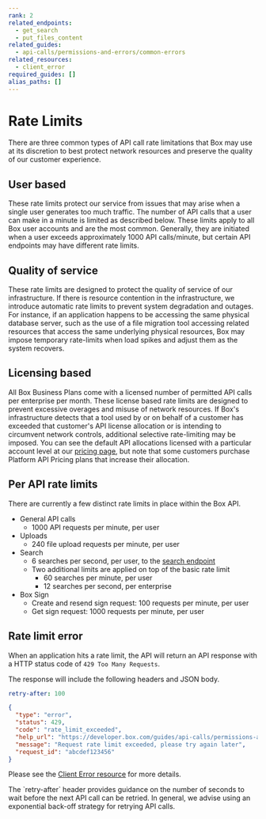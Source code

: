 ```yaml
---
rank: 2
related_endpoints:
  - get_search
  - put_files_content
related_guides:
  - api-calls/permissions-and-errors/common-errors
related_resources:
  - client_error
required_guides: []
alias_paths: []
---
```


# Rate Limits

There are three common types of API call rate limitations that Box may use at
its discretion to best protect network resources and preserve the quality of our
customer experience.

## User based

These rate limits protect our service from issues that may arise when a single
user generates too much traffic. The number of API calls that a user can make in
a minute is limited as described below. These limits apply to all Box user
accounts and are the most common. Generally, they are initiated when a
user exceeds approximately 1000 API calls/minute, but certain API endpoints may
have different rate limits.

## Quality of service

These rate limits are designed to protect the quality of service of our
infrastructure. If there is resource contention in the infrastructure, we
introduce automatic rate limits to prevent system degradation and outages.
For instance, if an application happens to be accessing the same physical
database server, such as the use of a file migration tool accessing related
resources that access the same underlying physical resources, Box may impose
temporary rate-limits when load spikes and adjust them as the system recovers.

## Licensing based

All Box Business Plans come with a licensed number of permitted API calls per
enterprise per month. These license based rate limits are designed to prevent
excessive overages and misuse of network resources. If Box's infrastructure
detects that a tool used by or on behalf of a customer has exceeded that
customer's API license allocation or is intending to circumvent network
controls, additional selective rate-limiting may be imposed. You can see the
default API allocations licensed with a particular account level at our
[pricing page][pricing], but note that some customers purchase Platform API
Pricing plans that increase their allocation. 

## Per API rate limits

There are currently a few distinct rate limits in place within the Box API.

* General API calls
    * 1000 API requests per minute, per user
* Uploads
    * 240 file upload requests per minute, per user
* Search
    * 6 searches per second, per user, to the [search endpoint][search]
    * Two additional limits are applied on top of the basic rate limit
        * 60 searches per minute, per user
        * 12 searches per second, per enterprise
* Box Sign
    * Create and resend sign request: 100 requests per minute, per user
    * Get sign request: 1000 requests per minute, per user

## Rate limit error

When an application hits a rate limit, the API will return an API response with
a HTTP status code of `429 Too Many Requests`.

The response will include the following headers and JSON body.

```yaml
retry-after: 100
```

```json
{
  "type": "error",
  "status": 429,
  "code": "rate_limit_exceeded",
  "help_url": "https://developer.box.com/guides/api-calls/permissions-and-errors/common-errors/",
  "message": "Request rate limit exceeded, please try again later",
  "request_id": "abcdef123456"
}
```

Please see the [Client Error resource](resource://client_error) for more details.

<Message type='notice'>
  The `retry-after` header provides guidance on the number of seconds to wait
  before the next API call can be retried. In general, we advise using an
  exponential back-off strategy for retrying API calls.
</Message>

[search]: e://get_search
[pricing]: https://www.box.com/pricing
